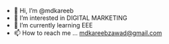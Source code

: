 - 👋 Hi, I’m @mdkareeb
- 👀 I’m interested in DIGITAL MARKETING
- 🌱 I’m currently learning EEE
- 📫 How to reach me ... mdkareebzawad@gmail.com

<!---
mdkareeb/mdkareeb is a ✨ special ✨ repository because its `README.md` (this file) appears on your GitHub profile.
You can click the Preview link to take a look at your changes.
--->
